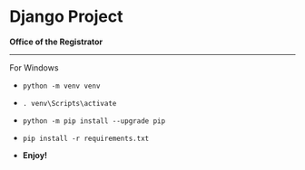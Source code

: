 # Django Project
**Office of the Registrator**

--- 
For Windows
* `python -m venv venv`
* `. venv\Scripts\activate`
* `python -m pip install --upgrade pip`
* `pip install -r requirements.txt`

* **Enjoy!**